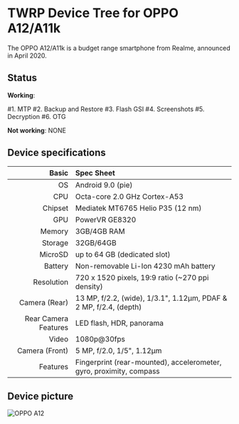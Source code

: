 TWRP Device Tree for OPPO A12/A11k
===========================================

The OPPO A12/A11k is a budget range smartphone from Realme, announced in April 2020.

## Status

**Working**:

#1. MTP
#2. Backup and Restore
#3. Flash GSI
#4. Screenshots
#5. Decryption
#6. OTG

**Not working**:
 NONE



## Device specifications

Basic   | Spec Sheet
-------:|:-------------------------
OS	| Android 9.0 (pie)	
CPU     | Octa-core 2.0 GHz Cortex-A53
Chipset | Mediatek MT6765 Helio P35 (12 nm)
GPU     | PowerVR GE8320
Memory  | 3GB/4GB RAM
Storage | 32GB/64GB
MicroSD | up to 64 GB (dedicated slot)
Battery | Non-removable Li-Ion 4230 mAh battery
Resolution | 720 x 1520 pixels, 19:9 ratio (~270 ppi density)
Camera (Rear)  | 13 MP, f/2.2, (wide), 1/3.1", 1.12µm, PDAF & 2 MP, f/2.4, (depth)
Rear Camera Features | LED flash, HDR, panorama
Video	| 1080p@30fps	
Camera (Front)  | 5 MP, f/2.0, 1/5", 1.12µm
Features| Fingerprint (rear-mounted), accelerometer, gyro, proximity, compass	

## Device picture

![OPPO A12]()



